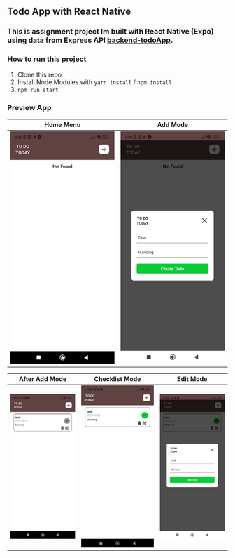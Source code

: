 ## Todo App with React Native
### This is assignment project Im built with React Native (Expo) using data from Express API [backend-todoApp](https://github.com/faisalchakiki/backend-ToDoApp).

### How to run this project
1. Clone this repo
2. Install Node Modules with `yarn install` / `npm install`
3. `npm run start`

### Preview App
| Home Menu  | Add Mode |
| ------------- | ------------- |
| <img src="src/assets/screenshot/img1.jpeg" width="400">  | <img src="src/assets/screenshot/img2.jpeg" width="400"> |

| After Add Mode | Checklist Mode | Edit Mode |
| ------------- | ------------- | ------------- |
| <img src="src/assets/screenshot/img3.jpeg" width="400">  | <img src="src/assets/screenshot/img4.jpeg" width="400">  | <img src="src/assets/screenshot/img5.jpeg" width="400">  |
